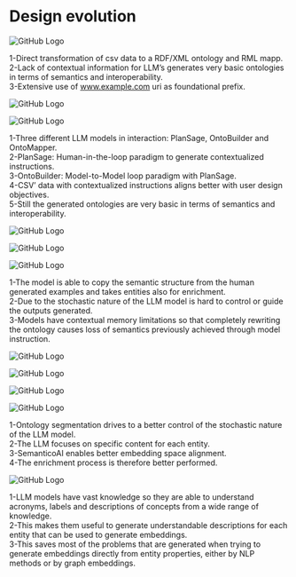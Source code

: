 # Design evolution

![GitHub Logo](/images/OntoGenix_0.1.0.png)

1-Direct transformation of csv data to a RDF/XML ontology and RML mapp.<br/>
2-Lack of contextual information for LLM’s generates very basic ontologies in terms of semantics and interoperability. <br/>
3-Extensive use of www.example.com uri as foundational prefix. <br/>

![GitHub Logo](/images/OntoGenix_0.1.1.png)

![GitHub Logo](/images/OntoGenix_0.1.1_detail.png)

1-Three different LLM models in interaction: PlanSage, OntoBuilder and OntoMapper.<br/>
2-PlanSage: Human-in-the-loop paradigm to generate contextualized instructions. <br/>
3-OntoBuilder: Model-to-Model loop paradigm with PlanSage. <br/>
4-CSV’ data with contextualized instructions aligns better with user design objectives.<br/>
5-Still the generated ontologies are very basic in terms of semantics and interoperability.<br/>

![GitHub Logo](/images/OntoGenix_0.1.2.png)

![GitHub Logo](/images/OntoGenix_0.1.2_detail_a.png)

![GitHub Logo](/images/OntoGenix_0.1.2_detail_b.png)

1-The model is able to copy the semantic structure from the human generated examples and takes entities also for enrichment.<br/>
2-Due to the stochastic nature of the LLM model is hard to control or guide the outputs generated. <br/>
3-Models have contextual memory limitations so that completely rewriting the ontology causes loss of semantics previously achieved through model instruction.<br/>

![GitHub Logo](/images/OntoGenix_0.1.3.png)

![GitHub Logo](/images/OntoGenix_0.1.3_step_1.png)

![GitHub Logo](/images/OntoGenix_0.1.3_step_2.png)

![GitHub Logo](/images/OntoGenix_0.1.3_step_3.png)

1-Ontology segmentation drives to a better control of the stochastic nature of the LLM model. <br/>
2-The LLM focuses on specific content for each entity.<br/>
3-SemanticoAI enables better embedding space alignment.<br/>
4-The enrichment process is therefore better performed.<br/>

![GitHub Logo](/images/SemanticoAI_0.1.0.png)

1-LLM models have vast knowledge so they are able to understand acronyms, labels and descriptions of concepts from a wide range of knowledge.<br/>
2-This makes them useful to generate understandable descriptions for each entity that can be used to generate embeddings. <br/>
3-This saves most of the problems that are generated when trying to generate embeddings directly from entity properties, either by NLP methods or by graph embeddings.<br/>